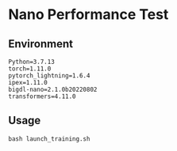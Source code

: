 # Nano Performance Test

## Environment
```
Python=3.7.13
torch=1.11.0
pytorch_lightning=1.6.4
ipex=1.11.0
bigdl-nano=2.1.0b20220802
transformers=4.11.0
```

## Usage
```
bash launch_training.sh
```
